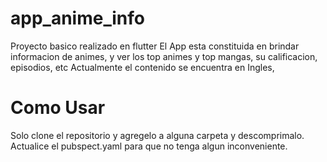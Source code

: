 # app_anime_info
Proyecto basico realizado en flutter
El App esta constituida en brindar informacion de animes, y ver los top animes y top mangas, su calificacion, episodios, etc 
Actualmente el contenido se encuentra en Ingles,

# Como Usar
Solo clone el repositorio y agregelo a alguna carpeta y descomprimalo.
Actualice el pubspect.yaml para que no tenga algun inconveniente.
